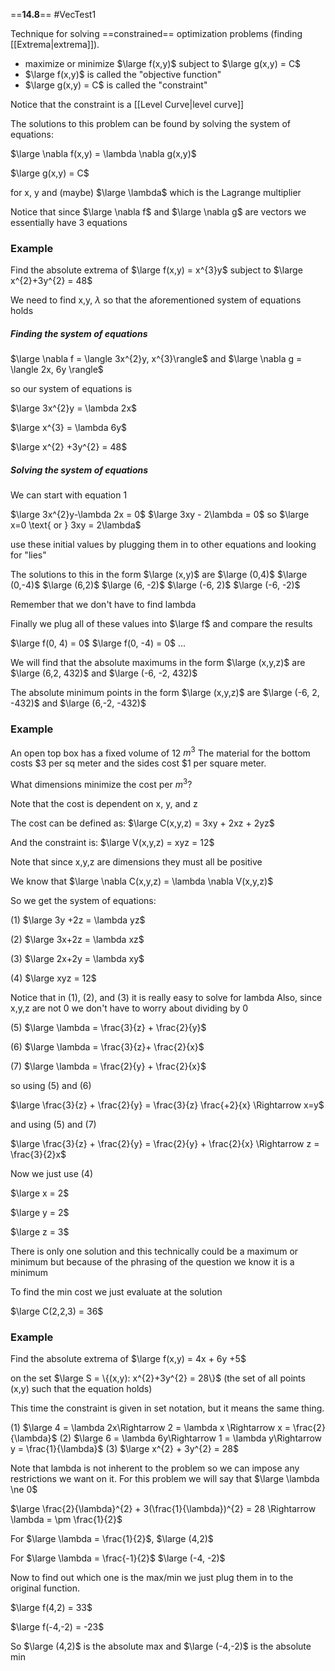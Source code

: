 ==**14.8**==
#VecTest1

Technique for solving ==constrained== optimization problems (finding [[Extrema|extrema]]).
- maximize or minimize $\large f(x,y)$ subject to $\large g(x,y) = C$
- $\large f(x,y)$ is called the "objective function"
- $\large g(x,y) = C$  is called the "constraint"

Notice that the constraint is a [[Level Curve|level curve]]

The solutions to this problem can be found by solving the system of equations:

$\large \nabla f(x,y) = \lambda \nabla g(x,y)$

$\large g(x,y) = C$

for x, y and (maybe) $\large \lambda$ which is the Lagrange multiplier

Notice that since $\large \nabla f$ and $\large \nabla g$ are vectors we essentially have 3 equations

### Example

Find the absolute extrema of $\large f(x,y) = x^{3}y$  subject to $\large x^{2}+3y^{2} = 48$

We need to find x,y, $\lambda$ so that the aforementioned system of equations holds

##### Finding the system of equations

$\large \nabla f = \langle 3x^{2}y, x^{3}\rangle$
and
$\large \nabla g = \langle 2x, 6y \rangle$

so our system of equations is

$\large 3x^{2}y = \lambda 2x$

$\large x^{3} = \lambda 6y$

$\large x^{2} +3y^{2} = 48$

##### Solving the system of equations

We can start with equation 1

$\large 3x^{2}y-\lambda 2x = 0$
$\large 3xy - 2\lambda = 0$
so
$\large x=0 \text{ or } 3xy = 2\lambda$

use these initial values by plugging them in to other equations and looking for "lies"

The solutions to this in the form $\large (x,y)$ are
$\large (0,4)$
$\large (0,-4)$
$\large (6,2)$
$\large (6, -2)$
$\large (-6, 2)$
$\large (-6, -2)$

Remember that we don't have to find lambda

Finally we plug all of these values into $\large f$ and compare the results

$\large f(0, 4) = 0$
$\large f(0, -4) = 0$
...

We will find that the absolute maximums in the form $\large (x,y,z)$ are
$\large (6,2, 432)$ and $\large (-6, -2, 432)$

The absolute minimum points in the form $\large (x,y,z)$ are
$\large (-6, 2, -432)$ and $\large (6,-2, -432)$


### Example

An open top box has a fixed volume of 12 $m^{3}$ 
The material for the bottom costs $3 per sq meter and the sides cost $1 per square meter.

What dimensions minimize the cost per $m^{3}$?

Note that the cost is dependent on x, y, and z

The cost can be defined as:
$\large C(x,y,z) = 3xy + 2xz + 2yz$

And the constraint is:
$\large V(x,y,z) = xyz = 12$

Note that since x,y,z are dimensions they must all be positive

We know that $\large \nabla C(x,y,z) = \lambda \nabla V(x,y,z)$

So we get the system of equations:

(1)  $\large 3y +2z = \lambda yz$

(2)  $\large 3x+2z = \lambda xz$

(3)  $\large 2x+2y = \lambda xy$

(4)  $\large xyz = 12$

Notice that in (1), (2), and (3) it is really easy to solve for lambda
Also, since x,y,z are not 0 we don't have to worry about dividing by 0

(5)  $\large \lambda = \frac{3}{z} + \frac{2}{y}$

(6)  $\large \lambda = \frac{3}{z}+ \frac{2}{x}$

(7)  $\large \lambda = \frac{2}{y} + \frac{2}{x}$

so using (5) and (6)

$\large \frac{3}{z} + \frac{2}{y} = \frac{3}{z} \frac{+2}{x} \Rightarrow x=y$

and using (5) and (7)

$\large \frac{3}{z} + \frac{2}{y} = \frac{2}{y} + \frac{2}{x} \Rightarrow z = \frac{3}{2}x$

Now we just use (4)

$\large x = 2$

$\large y = 2$

$\large z = 3$

There is only one solution and this technically could be a maximum or minimum but because of the phrasing of the question we know it is a minimum

To find the min cost we just evaluate at the solution

$\large C(2,2,3) = 36$

### Example

Find the absolute extrema of
$\large f(x,y) = 4x + 6y +5$

on the set $\large S = \{(x,y): x^{2}+3y^{2} = 28\}$
(the set of all points (x,y) such that the equation holds)

This time the constraint is given in set notation, but it means the same thing.

(1)  $\large 4 = \lambda 2x\Rightarrow 2 = \lambda x \Rightarrow x = \frac{2}{\lambda}$
(2)  $\large 6 = \lambda 6y\Rightarrow 1 = \lambda y\Rightarrow y = \frac{1}{\lambda}$
(3)  $\large x^{2} + 3y^{2} = 28$

Note that lambda is not inherent to the problem so we can impose any restrictions we want on it. For this problem we will say that $\large \lambda \ne 0$ 

$\large \frac{2}{\lambda}^{2} + 3(\frac{1}{\lambda})^{2} = 28 \Rightarrow \lambda = \pm \frac{1}{2}$

For $\large \lambda = \frac{1}{2}$,
$\large (4,2)$

For $\large \lambda = \frac{-1}{2}$
$\large (-4, -2)$

Now to find out which one is the max/min we just plug them in to the original function.

$\large f(4,2) = 33$

$\large f(-4,-2) = -23$

So $\large (4,2)$ is the absolute max and $\large (-4,-2)$ is the absolute min

